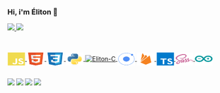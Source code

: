 ### Hi, i'm Éliton 👋

 <div>
  <a href="https://github.com/elitonnmelo">
  <img height="145em" src="https://github-readme-stats.vercel.app/api?username=elitonnmelo&show_icons=true&theme=tokyonight&include_all_commits=true&count_private=true"/>
  <img height="145em" src="https://github-readme-stats.vercel.app/api/top-langs/?username=elitonnmelo&layout=compact&langs_count=7&theme=tokyonight"/>
</div>

##

<div style="display: inline_block"><br>
  <img align="center" alt="Eliton-Js" height="30" width="40" src="https://raw.githubusercontent.com/devicons/devicon/master/icons/javascript/javascript-plain.svg">
  <img align="center" alt="Eliton-HTML" height="30" width="40" src="https://raw.githubusercontent.com/devicons/devicon/master/icons/html5/html5-original.svg">
  <img align="center" alt="Eliton-CSS" height="30" width="40" src="https://raw.githubusercontent.com/devicons/devicon/master/icons/css3/css3-original.svg">
  <img align="center" alt="Eliton-Python" height="30" width="40" src="https://raw.githubusercontent.com/devicons/devicon/master/icons/python/python-original.svg">
  <img align="center" alt="Eliton-C" height="30" width="40" src="https://cdn.jsdelivr.net/gh/devicons/devicon/icons/c/c-original.svg">
  <img align="center" alt="Eliton-Ionic" height="30" width="40" src="https://github.com/devicons/devicon/blob/master/icons/ionic/ionic-original.svg">
  <img align="center" alt="Eliton-Firebase" height="30" width="40" src="https://github.com/devicons/devicon/blob/master/icons/firebase/firebase-plain.svg">
  <img align="center" alt="Eliton-TypeScript" height="30" width="40" src="https://github.com/devicons/devicon/blob/master/icons/typescript/typescript-plain.svg">
  <img align="center" alt="Eliton-Sass" height="30" width="40" src="https://github.com/devicons/devicon/blob/master/icons/sass/sass-original.svg">
  <img align="center" alt="Eliton-Arduino" height="30" width="40" src="https://github.com/devicons/devicon/blob/master/icons/arduino/arduino-original.svg">

</div>

##


<div> 
  <a href="https://www.instagram.com/elitonnmelo/" target="_blank"><img src="https://img.shields.io/badge/-Instagram-%23E4405F?style=for-the-badge&logo=instagram&logoColor=white" target="_blank"></a>
 <a href="https://discord.gg/wtyna5XU" target="_blank"><img src="https://img.shields.io/badge/Discord-7289DA?style=for-the-badge&logo=discord&logoColor=white" target="_blank"></a> 
  <a href = "mailto:elitonp.melo@gmail.com" target="_blank"><img src="https://img.shields.io/badge/-Gmail-%23333?style=for-the-badge&logo=gmail&logoColor=white" target="_blank"></a>
  <a href="https://www.linkedin.com/in/éliton-melo-b8593a213/" target="_blank"><img src="https://img.shields.io/badge/-LinkedIn-%230077B5?style=for-the-badge&logo=linkedin&logoColor=white" target="_blank"></a>



